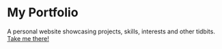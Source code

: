 # My Portfolio
A personal website showcasing projects, skills, interests and other tidbits.
[Take me there!](https://aa-sharma.github.io/portfolio/)



